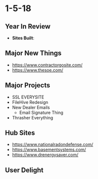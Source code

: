 # 1-5-18 

## Year In Review

- **Sites Built**: 

## Major New Things
 - https://www.contractorgosite.com/
 - https://www.thesoe.com/
 
 
 ## Major Projects
 - SSL EVERYSITE
 - FileHive Redesign
 - New Dealer Emails 
   - Email Signature Thing
 - Thrasher Everything

## Hub Sites
 - https://www.nationalradondefense.com/
 - https://www.basementsystems.com/
 - https://www.drenergysaver.com/




## User Delight 
